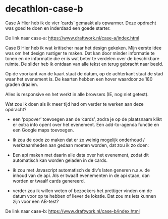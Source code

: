 # decathlon-case-b

Case A
Hier heb ik de vier ‘cards’ gemaakt als opwarmer. Deze opdracht was goed te doen en inderdaad een goede starter. 

De link naar case-a:
https://www.draftwork.nl/case-a/index.html



Case B
Hier heb ik wat kritischer naar het design gekeken. Mijn eerste idee was om het design rustiger te maken. Dat kan door minder informatie te tonen en de informatie die er is wat beter te verdelen over de beschikbare ruimte. De slider heb ik ontdaan van alle tekst en terug gebracht naar beeld.

Op de voorkant van de kaart staat de datum, op de achterkant staat de stad waar het evenement is. De kaarten hebben een hover waardoor ze 180 graden draaien.

Alles is responsive en het werkt in alle browsers (IE, nog niet getest).

Wat zou ik doen als ik meer tijd had om verder te werken aan deze opdracht?

- een ‘popover’ toevoegen aan de ‘cards’, zodra je op de plaatsnaam klikt er extra info opent over het evenement. Een add-to-agenda functie en een Google maps toevoegen.

- ik zou de code zo maken dat er zo weinig mogelijk onderhoud / werkzaamheden aan gedaan moeten worden, dat zou ik zo doen:

- Een api maken met daarin alle data over het evenement, zodat dit automatisch kan worden geladen in de cards.

- ik zou met Javascript automatisch de div’s laten generen n.a.v. de inhoud van de api. Als er twaalf evenementen in de api staan, dan worden er twaalf cards genereerd.

- verder zou ik willen weten of bezoekers het prettiger vinden om de datum voor op te hebben of liever de lokatie. Dat zou ms iets kunnen zijn voor een AB-test?

De link naar case-b:
https://www.draftwork.nl/case-b/index.html
